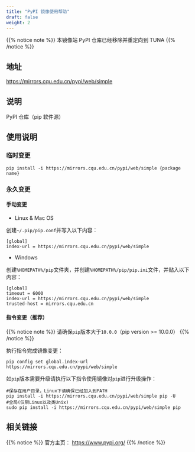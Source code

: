 ```yaml
---
title: "PyPI 镜像使用帮助"
draft: false
weight: 2
---
```


{{% notice note %}}
本镜像站 PyPI 仓库已经移除并重定向到 TUNA
{{% /notice %}}


## 地址

https://mirrors.cqu.edu.cn/pypi/web/simple

## 说明

PyPI 仓库（pip 软件源）

## 使用说明

### 临时变更

```
pip install -i https://mirrors.cqu.edu.cn/pypi/web/simple {package name}
```

### 永久变更

#### 手动变更

- Linux & Mac OS

创建`~/.pip/pip.conf`并写入以下内容：

```
[global]
index-url = https://mirrors.cqu.edu.cn/pypi/web/simple
```

- Windows

创建`%HOMEPATH%/pip`文件夹，并创建`%HOMEPATH%/pip/pip.ini`文件，并贴入以下内容：

```
[global]
timeout = 6000
index-url = https://mirrors.cqu.edu.cn/pypi/web/simple
trusted-host = mirrors.cqu.edu.cn
```

#### 指令变更（推荐）

{{% notice note %}}
请确保`pip`版本大于`10.0.0`（pip version >= 10.0.0）
{{% /notice %}}


执行指令完成镜像变更：

```
pip config set global.index-url https://mirrors.cqu.edu.cn/pypi/web/simple
```

如`pip`版本需要升级请执行以下指令使用镜像对`pip`进行升级操作：

```
#保存在用户目录，Linux下请确保已经加入到PATH
pip install -i https://mirrors.cqu.edu.cn/pypi/web/simple pip -U
#全局(仅限Linux以及类Unix)
sudo pip install -i https://mirrors.cqu.edu.cn/pypi/web/simple pip
```

## 相关链接


{{% notice %}}
官方主页： https://www.pypi.org/
{{% /notice %}}
